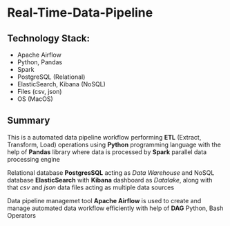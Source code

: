 # Real-Time-Data-Pipeline

## Technology Stack:

- Apache Airflow
- Python, Pandas
- Spark
- PostgreSQL (Relational)
- ElasticSearch, Kibana (NoSQL)
- Files (csv, json)
- OS (MacOS)

## Summary

This is a automated data pipeline workflow performing **ETL** (Extract, Transform, Load) operations using **Python** programming language with the help of **Pandas** library where data is processed by **Spark** parallel data processing engine

Relational database **PostgresSQL** acting as _Data Warehouse_ and NoSQL database **ElasticSearch** with **Kibana** dashboard as _Datalake_, along with that 
_csv_ and _json_ data files acting as multiple data sources

Data pipeline managemet tool **Apache Airflow** is used to create and manage automated data workflow efficiently with help of **DAG** Python, Bash Operators
